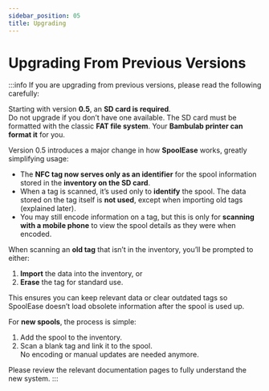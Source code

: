 ```yaml
---
sidebar_position: 05
title: Upgrading
---
```

# Upgrading From Previous Versions

:::info
If you are upgrading from previous versions, please read the following carefully:

Starting with version **0.5**, an **SD card is required**.  
Do not upgrade if you don’t have one available. The SD card must be formatted with the classic **FAT file system**. Your **Bambulab printer can format it** for you.

Version 0.5 introduces a major change in how **SpoolEase** works, greatly simplifying usage:  
- The **NFC tag now serves only as an identifier** for the spool information stored in the **inventory on the SD card**.  
- When a tag is scanned, it’s used only to **identify** the spool. The data stored on the tag itself is **not used**, except when importing old tags (explained later).  
- You may still encode information on a tag, but this is only for **scanning with a mobile phone** to view the spool details as they were when encoded.

When scanning an **old tag** that isn’t in the inventory, you’ll be prompted to either:  
1. **Import** the data into the inventory, or  
2. **Erase** the tag for standard use.  

This ensures you can keep relevant data or clear outdated tags so SpoolEase doesn’t load obsolete information after the spool is used up.

For **new spools**, the process is simple:  
1. Add the spool to the inventory.  
2. Scan a blank tag and link it to the spool.  
No encoding or manual updates are needed anymore.

Please review the relevant documentation pages to fully understand the new system.
::: 
